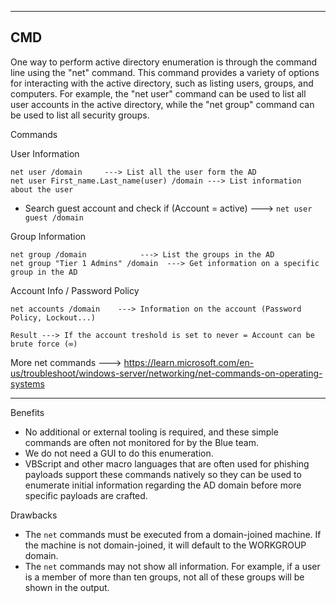 --- ---

<h2>CMD</h2>

One way to perform active directory enumeration is through the command line using the "net" command. This command provides a variety of options for interacting with the active directory, such as listing users, groups, and computers. For example, the "net user" command can be used to list all user accounts in the active directory, while the "net group" command can be used to list all security groups.

Commands

User Information
```
net user /domain     ---> List all the user form the AD
net user First_name.Last_name(user) /domain ---> List information about the user
```
- Search guest account and check if (Account = active) --->  `net user guest /domain`

Group Information
```
net group /domain            ---> List the groups in the AD
net group "Tier 1 Admins" /domain  ---> Get information on a specific group in the AD
```

Account Info / Password Policy
```
net accounts /domain    ---> Information on the account (Password Policy, Lockout...)
```
	Result ---> If the account treshold is set to never = Account can be brute force (∞)

More net commands ---> https://learn.microsoft.com/en-us/troubleshoot/windows-server/networking/net-commands-on-operating-systems

---

Benefits

-   No additional or external tooling is required, and these simple commands are often not monitored for by the Blue team.
-   We do not need a GUI to do this enumeration.
-   VBScript and other macro languages that are often used for phishing payloads support these commands natively so they can be used to enumerate initial information regarding the AD domain before more specific payloads are crafted.

Drawbacks

-   The `net` commands must be executed from a domain-joined machine. If the machine is not domain-joined, it will default to the WORKGROUP domain.
-   The `net` commands may not show all information. For example, if a user is a member of more than ten groups, not all of these groups will be shown in the output.
